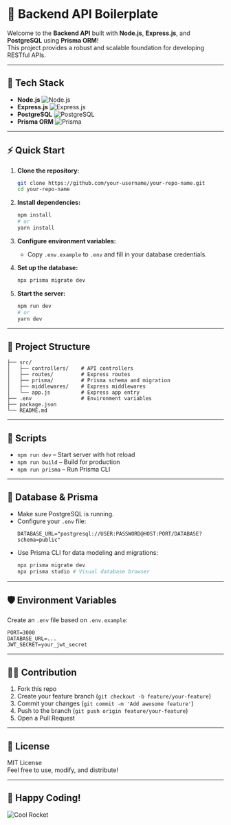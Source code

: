 # 🚀 Backend API Boilerplate

Welcome to the **Backend API** built with **Node.js**, **Express.js**, and **PostgreSQL** using **Prisma ORM**!  
This project provides a robust and scalable foundation for developing RESTful APIs.

---

## 🧰 Tech Stack

- **Node.js** ![Node.js](https://img.shields.io/badge/Node.js-339933?logo=node.js&logoColor=white)
- **Express.js** ![Express.js](https://img.shields.io/badge/Express.js-000000?logo=express&logoColor=white)
- **PostgreSQL** ![PostgreSQL](https://img.shields.io/badge/PostgreSQL-316192?logo=postgresql&logoColor=white)
- **Prisma ORM** ![Prisma](https://img.shields.io/badge/Prisma-2D3748?logo=prisma&logoColor=white)

---

## ⚡️ Quick Start

1. **Clone the repository:**
   ```bash
   git clone https://github.com/your-username/your-repo-name.git
   cd your-repo-name
   ```

2. **Install dependencies:**
   ```bash
   npm install
   # or
   yarn install
   ```

3. **Configure environment variables:**
   - Copy `.env.example` to `.env` and fill in your database credentials.

4. **Set up the database:**
   ```bash
   npx prisma migrate dev
   ```

5. **Start the server:**
   ```bash
   npm run dev
   # or
   yarn dev
   ```

---

## 📁 Project Structure

```
├── src/
│   ├── controllers/    # API controllers
│   ├── routes/         # Express routes
│   ├── prisma/         # Prisma schema and migration
│   ├── middlewares/    # Express middlewares
│   └── app.js          # Express app entry
├── .env                # Environment variables
├── package.json
└── README.md
```

---

## 📝 Scripts

- `npm run dev` – Start server with hot reload
- `npm run build` – Build for production
- `npm run prisma` – Run Prisma CLI

---

## 💾 Database & Prisma

- Make sure PostgreSQL is running.
- Configure your `.env` file:
  ```
  DATABASE_URL="postgresql://USER:PASSWORD@HOST:PORT/DATABASE?schema=public"
  ```
- Use Prisma CLI for data modeling and migrations:
  ```bash
  npx prisma migrate dev
  npx prisma studio # Visual database browser
  ```

---

## 🛡️ Environment Variables

Create an `.env` file based on `.env.example`:

```
PORT=3000
DATABASE_URL=...
JWT_SECRET=your_jwt_secret
```

---

## 👨‍💻 Contribution

1. Fork this repo
2. Create your feature branch (`git checkout -b feature/your-feature`)
3. Commit your changes (`git commit -m 'Add awesome feature'`)
4. Push to the branch (`git push origin feature/your-feature`)
5. Open a Pull Request

---

## 🤝 License

MIT License  
Feel free to use, modify, and distribute!

---

## 🎉 Happy Coding!

![Cool Rocket](https://img.icons8.com/color/96/000000/rocket--v2.png)
